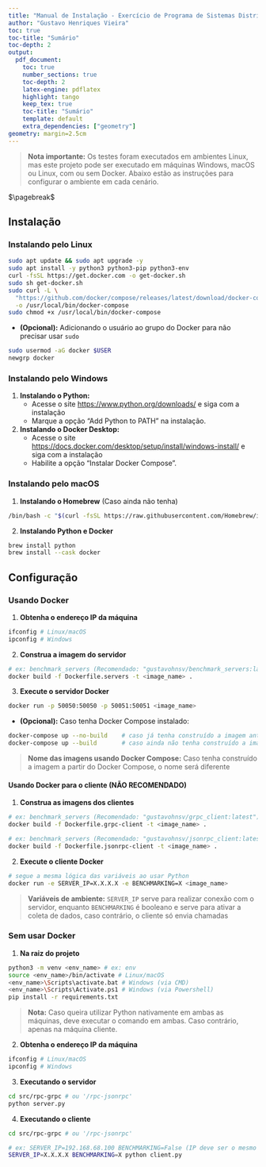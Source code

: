 ```yaml
---
title: "Manual de Instalação - Exercício de Programa de Sistemas Distribuídos"
author: "Gustavo Henriques Vieira"
toc: true
toc-title: "Sumário"
toc-depth: 2
output:
  pdf_document:
    toc: true
    number_sections: true
    toc-depth: 2
    latex-engine: pdflatex
    highlight: tango
    keep_tex: true
    toc-title: "Sumário"
    template: default
    extra_dependencies: ["geometry"]
geometry: margin=2.5cm
---
```


> **Nota importante:** Os testes foram executados em ambientes Linux, mas este projeto pode ser executado em máquinas Windows, macOS ou Linux, com ou sem Docker. Abaixo estão as instruções para configurar o ambiente em cada cenário.

$\pagebreak$

## Instalação

### Instalando pelo Linux

~~~bash
sudo apt update && sudo apt upgrade -y
sudo apt install -y python3 python3-pip python3-env
curl -fsSL https://get.docker.com -o get-docker.sh
sudo sh get-docker.sh
sudo curl -L \
  "https://github.com/docker/compose/releases/latest/download/docker-compose-$(uname -s)-$(uname -m)" \
  -o /usr/local/bin/docker-compose
sudo chmod +x /usr/local/bin/docker-compose
~~~

- **(Opcional):** Adicionando o usuário ao grupo do Docker para não precisar usar `sudo`
~~~bash
sudo usermod -aG docker $USER
newgrp docker
~~~

### Instalando pelo Windows

1. **Instalando o Python:**
    * Acesse o site https://www.python.org/downloads/ e siga com a instalação
    * Marque a opção “Add Python to PATH” na instalação.
2. **Instalando o Docker Desktop:** 
    * Acesse o site https://docs.docker.com/desktop/setup/install/windows-install/ e siga com a instalação
    * Habilite a opção “Instalar Docker Compose”.

### Instalando pelo macOS

1. **Instalando o Homebrew** (Caso ainda não tenha)
~~~bash
/bin/bash -c "$(curl -fsSL https://raw.githubusercontent.com/Homebrew/install/HEAD/install.sh)"
~~~

2. **Instalando Python e Docker**
~~~bash
brew install python
brew install --cask docker
~~~

## Configuração

### Usando Docker

1. **Obtenha o endereço IP da máquina**
~~~bash
ifconfig # Linux/macOS
ipconfig # Windows
~~~

2. **Construa a imagem do servidor**
~~~bash
# ex: benchmark_servers (Recomendado: "gustavohnsv/benchmark_servers:latest")
docker build -f Dockerfile.servers -t <image_name> .
~~~

3. **Execute o servidor Docker**
~~~bash
docker run -p 50050:50050 -p 50051:50051 <image_name>
~~~

* **(Opcional):** Caso tenha Docker Compose instalado:
~~~bash
docker-compose up --no-build    # caso já tenha construído a imagem anteriormente
docker-compose up --build       # caso ainda não tenha construído a imagem anteriormente
~~~

> **Nome das imagens usando Docker Compose:** Caso tenha construído a imagem a partir do Docker Compose, o nome será diferente

#### Usando Docker para o cliente (NÃO RECOMENDADO)

1. **Construa as imagens dos clientes**
~~~bash
# ex: benchmark_servers (Recomendado: "gustavohnsv/grpc_client:latest")
docker build -f Dockerfile.grpc-client -t <image_name> .

# ex: benchmark_servers (Recomendado: "gustavohnsv/jsonrpc_client:latest")
docker build -f Dockerfile.jsonrpc-client -t <image_name> .
~~~

2. **Execute o cliente Docker**
~~~bash
# segue a mesma lógica das variáveis ao usar Python
docker run -e SERVER_IP=X.X.X.X -e BENCHMARKING=X <image_name>
~~~

> **Variáveis de ambiente:** `SERVER_IP` serve para realizar conexão com o servidor, enquanto `BENCHMARKING` é booleano e serve para ativar a coleta de dados, caso contrário, o cliente só envia chamadas

### Sem usar Docker

1. **Na raiz do projeto**
~~~bash
python3 -m venv <env_name> # ex: env
source <env_name>/bin/activate # Linux/macOS
<env_name>\Scripts\activate.bat # Windows (via CMD)
<env_name>\Scripts\Activate.ps1 # Windows (via Powershell)
pip install -r requirements.txt
~~~

> **Nota:** Caso queira utilizar Python nativamente em ambas as máquinas, deve executar o comando em ambas. Caso contrário, apenas na máquina cliente.

2. **Obtenha o endereço IP da máquina**
~~~bash
ifconfig # Linux/macOS
ipconfig # Windows
~~~

3. **Executando o servidor**
~~~bash
cd src/rpc-grpc # ou '/rpc-jsonrpc'
python server.py
~~~

4. **Executando o cliente**
~~~bash
cd src/rpc-grpc # ou '/rpc-jsonrpc'

# ex: SERVER_IP=192.168.68.100 BENCHMARKING=False (IP deve ser o mesmo da máquina servidor)
SERVER_IP=X.X.X.X BENCHMARKING=X python client.py  
~~~